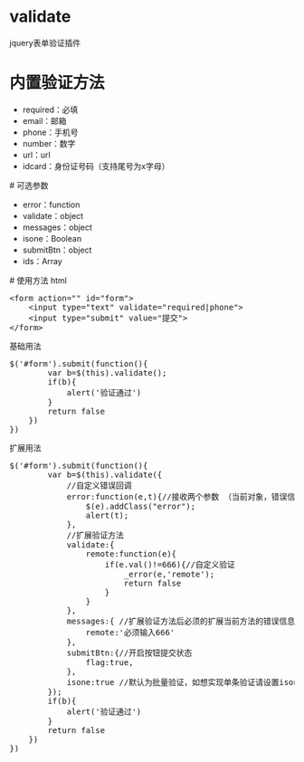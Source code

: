 # validate
jquery表单验证插件
# 内置验证方法
<ul>
	<li>required：必填</li>
	<li>email：邮箱</li>
	<li>phone：手机号</li>
	<li>number：数字</li>
	<li>url：url</li>
	<li>idcard：身份证号码（支持尾号为x字母）</li>
</ul>
# 可选参数
<ul>
	<li>error：function</li>
	<li>validate：object</li>
	<li>messages：object</li>
	<li>isone：Boolean</li>
	<li>submitBtn：object</li>
	<li>ids：Array</li>
</ul>
# 使用方法
html
<pre>
&lt;form action="" id="form"&gt;
	&lt;input type="text" validate="required|phone"&gt;
	&lt;input type="submit" value="提交"&gt;
&lt;/form&gt;
</pre>
基础用法
<pre>
$('#form').submit(function(){
		var b=$(this).validate();
		if(b){
			alert('验证通过')
		}
		return false
	})
})
</pre>
扩展用法
<pre>
$('#form').submit(function(){
		var b=$(this).validate({
			//自定义错误回调
			error:function(e,t){//接收两个参数 （当前对象，错误信息）
				$(e).addClass("error");
				alert(t);
			},
			//扩展验证方法
			validate:{
				remote:function(e){
					if(e.val()!=666){//自定义验证
						_error(e,'remote');
						return false	
					}
				}
			},
			messages:{ //扩展验证方法后必须的扩展当前方法的错误信息对象名称要保持一直
				remote:'必须输入666'
			},
			submitBtn:{//开启按钮提交状态
				flag:true,
			},
			isone:true //默认为批量验证，如想实现单条验证请设置isone：true
		});
		if(b){
			alert('验证通过')
		}
		return false
	})
})
</pre>


